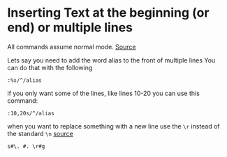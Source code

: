 # Inserting Text at the beginning (or end) or multiple lines

All commands assume normal mode. [Source](https://techglimpse.com/insert-text-beginning-line-vim/)

Lets say you need to add the word alias to the front of multiple lines You can do that with the following

```
:%s/^/alias
```
if you only want some of the lines, like lines 10-20 you can use this command:

```
:10,20s/^/alias 
```

when you want to replace something with a new line use the `\r` instead of the standard `\n` [source](https://stackoverflow.com/a/71334)

```
s#\. #. \r#g
```

